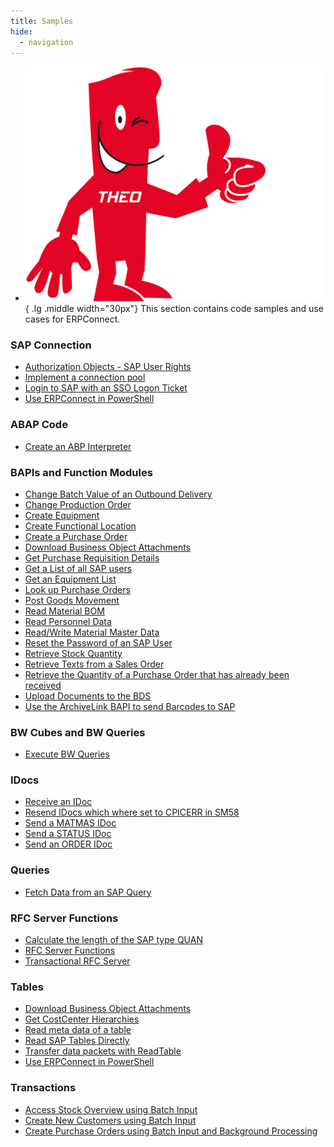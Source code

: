 ```yaml
---
title: Samples
hide:
  - navigation
---
```


<div class="grid cards" markdown>

-   ![img](../assets/theo-thumbs.png){ .lg .middle width="30px"} This section contains code samples and use cases for ERPConnect.

</div>

### SAP Connection

<div class="mdx-columns" markdown>

- [Authorization Objects - SAP User Rights](authority-objects-sap-user-rights.md)
- [Implement a connection pool](implement-a-connection-pool.md)
- [Login to SAP with an SSO Logon Ticket](login-to-sap-with-an-sso-logonticket.md)
- [Use ERPConnect in PowerShell](use-erpconnect-in-powershell.md)

</div>

### ABAP Code 

<div class="mdx-columns" markdown>

- [Create an ABP Interpreter](abap-interpreter.md)

</div>

### BAPIs and Function Modules

<div class="mdx-columns" markdown>

- [Change Batch Value of an Outbound Delivery](change-batch-value-of-an-outbound-delivery.md)
- [Change Production Order](change-production-order.md)
- [Create Equipment](create-equipment.md)
- [Create Functional Location](create-functional-location.md)
- [Create a Purchase Order](create-a-purchase-order.md)
- [Download Business Object Attachments](download-business-object-attachments.md)
- [Get Purchase Requisition Details](get-purchase-requisition-details.md)
- [Get a List of all SAP users](get-a-list-of-all-users.md)
- [Get an Equipment List](get-an-equipment-list.md)
- [Look up Purchase Orders](look-up-purchase-orders.md)
- [Post Goods Movement](post-goods-movement.md)
- [Read Material BOM](read-material-bom.md)
- [Read Personnel Data](call-a-bapi-bapi_employee_getdata.md)
- [Read/Write Material Master Data](readwrite-material-master-data.md)
- [Reset the Password of an SAP User](reset-users-password.md)
- [Retrieve Stock Quantity](retrieve-stock-quantity.md)
- [Retrieve Texts from a Sales Order](retrieve-texts-from-a-sales-order.md)
- [Retrieve the Quantity of a Purchase Order that has already been received](retrieve-the-quantity-of-a-purchase-order-that-has-already-been-received.md)
- [Upload Documents to the BDS](upload-documents-to-the-bds.md)
- [Use the ArchiveLink BAPI to send Barcodes to SAP](use-the-archivelink-bapi-to-send-barcodes-to-sap.md)

</div>

### BW Cubes and BW Queries

<div class="mdx-columns" markdown>

- [Execute BW Queries](execute-bw-queries.md)

</div>

### IDocs

<div class="mdx-columns" markdown>

- [Receive an IDoc](receive-an-idoc.md)
- [Resend IDocs which where set to CPICERR in SM58](resend-idocs-which-where-set-to-cpicerr-in-sm58.md)
- [Send a MATMAS IDoc](send-a-matmas-idoc.md)
- [Send a STATUS IDoc](send-a-simple-status-idoc.md)
- [Send an ORDER IDoc](send-an-order-idoc.md)

</div>

### Queries

<div class="mdx-columns" markdown>

- [Fetch Data from an SAP Query](fetch-data-from-an-sap-query.md)

</div>

### RFC Server Functions

<div class="mdx-columns" markdown>

- [Calculate the length of the SAP type QUAN](calculate-the-length-of-the-sap-type-quan--when-setting-up-an-rfc-server.md)
- [RFC Server Functions](rfc-server-functions.md)
- [Transactional RFC Server](transactional-rfc-server.md)

</div>

### Tables

<div class="mdx-columns" markdown>

- [Download Business Object Attachments](download-business-object-attachments.md)
- [Get CostCenter Hierarchies](get-costcenter-hierarchies.md)
- [Read meta data of a table](get-meta-data-of-a-table.md)
- [Read SAP Tables Directly](read-sap-tables-directly.md)
- [Transfer data packets with ReadTable](transfer-data-packets-with-readtable-class.md)
- [Use ERPConnect in PowerShell](use-erpconnect-in-powershell.md)

</div>

### Transactions

<div class="mdx-columns" markdown>

- [Access Stock Overview using Batch Input](access-stock-overview-using-batch-input.md)
- [Create New Customers using Batch Input](create-new-customers-using-batch-input.md)
- [Create Purchase Orders using Batch Input and Background Processing](create-purchase-orders-using-batch-input.md)

</div>


<!---

::cards:: cols=3

- title: SAP Connection
  content: |
    The flexible SAP interface for databases, analytics, BI or cloud solutions.
  image: ../assets/images/XtractUniversal.png
  url: https://help.theobald-software.com/en/xtract-universal/
  
- title: ABAP Code
  content: |
    The powerful SAP plug-in for SQL Server Integration Services to extract mass data.
  image: ../assets/images/XtractIS.png
  url: https://help.theobald-software.com/en/xtract-is/
  
- title: BAPIs and Function Modules
  content: |
    Integrate your SAP data into Alteryx with this drag & drop toolbox for the Alteryx Designer.
  image: ../assets/images/XtractAlteryx.png
  url: https://help.theobald-software.com/en/xtract-for-alteryx/
  
- title: BW Cube and BEx Queries
  content: |
    Access your SAP data directly from Board, without an additional data warehouse.
  image: ../assets/images/Board.png
  url: https://help.theobald-software.com/en/board-connector/
  
- title: IDocs
  content: |
    SAP process automation via web services for cloud environments.
  image: ../assets/images/YunIO.png
  url: https://help.theobald-software.com/en/yunio/
  
- title: Queries
  content: |
    The .NET programming library to develop your own SAP interfaces.
  image: ../assets/images/ERPConnect.png
  url: ../documentation/

- title: RFC Server Functions
  content: |
    Access your SAP data directly from Board, without an additional data warehouse.
  image: ../assets/images/Board.png
  url: https://help.theobald-software.com/en/board-connector/
  
- title: Tables
  content: |
    SAP process automation via web services for cloud environments.
  image: ../assets/images/YunIO.png
  url: https://help.theobald-software.com/en/yunio/
  
- title: Transactions
  content: |
    The .NET programming library to develop your own SAP interfaces.
  image: ../assets/images/ERPConnect.png
  url: ../documentation/
::/cards::


<div class="grid cards" markdown>
-   [__SAP Connection__](./abap/index.md)
	
-   [__ABAP Code__](../abap/index.md)
	
-   [__BAPIs and Function Modules__](.index.md)

-   [__BW Cube and BEx Queries__](../bw-cubes-and-bw-queries/index.md)

-   [__IDocs__](../idocs/index.md)

-   [__Queries__](../queries/index.md)

-   [__RFC Server Functions__](../rfc-server/index.md)

-   [__Tables__](../table/index.md)

-   [__Transactions__](../transactions/index.md)

</div>


### SAP Connection

<table style="width:100%">
<tr>
<td>
<ul>
  <li><a href="sap-connection/get-a-list-of-all-users">Get a List of all SAP users</a></li> 
  <li><a href="sap-connection/implement-a-connection-pool">Implement a connection pool</a></li>
  <li><a href="sap-connection/login-to-sap-with-an-sso-logonticket">Login to SAP with an SSO Logon Ticket</a></li>
</ul>
</td>
<td>
<ul>

  <li><a href="sap-connection/reset-users-password">Reset the Password of an SAP User</a></li> 
  <li><a href="sap-connection/use-erpconnect-in-powershell">Use ERPConnect in PowerShell</a></li>
</ul>
</td>
</tr>
</table>


### SAP Connection

- [Get a List of all SAP users](./sap-connection/get-a-list-of-all-users.md)
- [Implement a connection pool](./sap-connection/implement-a-connection-pool.md)
- [Login to SAP with an SSO Logon Ticket](./sap-connection/login-to-sap-with-an-sso-logonticket.md)
- [Reset the Password of an SAP User](./sap-connection/reset-users-password.md)
- [Use ERPConnect in PowerShell](./sap-connection/use-erpconnect-in-powershell.md)


### ABAP Code 

- [Create an ABP Interpreter](./abap/abap-interpreter.md)

### BAPIs and Function Modules

- [Change Batch Value of an Outbound Delivery](change-batch-value-of-an-outbound-delivery.md)
- [Change Production Order](change-production-order.md)
- [Create Equipment](create-equipment.md)
- [Create Functional Location](create-functional-location.md)
- [Create a Purchase Order](create-a-purchase-order.md)
- [Download Business Object Attachments](download-business-object-attachments.md)
- [Get Purchase Requisition Details](get-purchase-requisition-details.md)
- [Get a List of all SAP users](get-a-list-of-all-users.md)
- [Get an Equipment List](get-an-equipment-list.md)
- [Look up Purchase Orders](look-up-purchase-orders.md)
- [Post Goods Movement](post-goods-movement.md)
- [Read Material BOM](read-material-bom.md)
- [Read Personnel Data](call-a-bapi-bapi_employee_getdata.md)
- [Read/Write Material Master Data](readwrite-material-master-data.md)
- [Reset the Password of an SAP User](reset-users-password.md)
- [Retrieve Stock Quantity](retrieve-stock-quantity.md)
- [Retrieve Texts from a Sales Order](retrieve-texts-from-a-sales-order.md)
- [Retrieve the Quantity of a Purchase Order that has already been received](retrieve-the-quantity-of-a-purchase-order-that-has-already-been-received.md)
- [Upload Documents to the BDS](upload-documents-to-the-bds.md)
- [Use the ArchiveLink BAPI to send Barcodes to SAP](use-the-archivelink-bapi-to-send-barcodes-to-sap.md)

### IDocs

- [Receive an IDoc](./idocs/receive-an-idoc.md)
- [Resend IDocs which where set to CPICERR in SM58](./idocs/resend-idocs-which-where-set-to-cpicerr-in-sm58.md)
- [Send a MATMAS IDoc](./idocs/send-a-matmas-idoc.md)
- [Send a STATUS IDoc](./idocs/send-a-simple-status-idoc.md)
- [Send an ORDER IDoc](./idocs/send-an-order-idoc.md)

### RFC Server Functions

- [Calculate the length of the SAP type QUAN when setting up an RFC-Server](./rfc-server/calculate-the-length-of-the-sap-type-quan--when-setting-up-an-rfc-server.md)
- [RFC Server with scalar parameters](./rfc-server/rfc-server-with-scalar-parameters.md)
- [RFC Server with structures](./rfc-server/rfc-server-with-structures.md)
- [RFC Server with tables](./rfc-server/rfc-server-with-tables.md)
- [Transactional RFC Server](./rfc-server/transactional-rfc-server.md)

### Tables

- [Download Business Object Attachments](./table/download-business-object-attachments.md)
- [Get CostCenter Hierarchies](./table/get-costcenter-hierarchies.md)
- [Read meta data of a table](./table/get-meta-data-of-a-table.md)
- [Read SAP Tables Directly](./table/read-sap-tables-directly.md)
- [Read meta data of a table](./table/get-meta-data-of-a-table.md)
- [Transfer data packets with ReadTable](./table/transfer-data-packets-with-readtable-class.md)
- [Use ERPConnect in PowerShell](./table/use-erpconnect-in-powershell.md)

### Transactions

- [Create New Customers using Batch Input](./transactions/create-new-customers-using-batch-input.md)
- [Manage and Execute Batch Input Transactions](./transactions/manage-and-execute-batch-input-transactions.md)

-->
